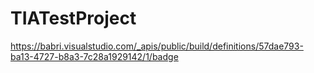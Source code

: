 # TIATestProject

https://babri.visualstudio.com/_apis/public/build/definitions/57dae793-ba13-4727-b8a3-7c28a1929142/1/badge
